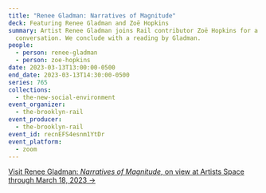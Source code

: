 ```yaml
---
title: "Renee Gladman: Narratives of Magnitude"
deck: Featuring Renee Gladman and Zoë Hopkins
summary: Artist Renee Gladman joins Rail contributor Zoë Hopkins for a
  conversation. We conclude with a reading by Gladman.
people:
  - person: renee-gladman
  - person: zoe-hopkins
date: 2023-03-13T13:00:00-0500
end_date: 2023-03-13T14:30:00-0500
series: 765
collections:
  - the-new-social-environment
event_organizer:
  - the-brooklyn-rail
event_producer:
  - the-brooklyn-rail
event_id: recnEFS4esnm1YtDr
event_platform:
  - zoom
---
```

[Visit Renee Gladman: *Narratives of Magnitude*, on view at Artists Space through March 18, 2023 →](https://artistsspace.org/exhibitions/renee-gladman)